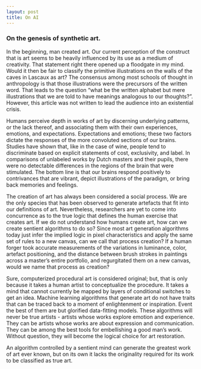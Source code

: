 ```yaml
---
layout: post
title: On AI
---
```


### On the genesis of synthetic art.

In the beginning, man created art. Our current perception of the construct that is art seems to be heavily influenced by its use as a medium of creativity. That statement right there opened up a floodgate in my mind. Would it then be fair to classify the primitive illustrations on the walls of the caves in Lascaux as art? The consensus among most schools of thought in anthropology is that those illustrations were the precursors of the written word. That leads to the question “what be the written alphabet but mere illustrations that we are told to have meanings analogous to our thoughts?”. However, this article was not written to lead the audience into an existential crisis.

Humans perceive depth in works of art by discerning underlying patterns, or the lack thereof, and associating them with their own experiences, emotions, and expectations. Expectations and emotions; these two factors dictate the responses of the more convoluted sections of our brains. Studies have shown that, like in the case of wine, people tend to discriminate based on explicit statements of cost, exclusivity, and label. In comparisons of unlabeled works by Dutch masters and their pupils, there were no detectable differences in the regions of the brain that were stimulated. The bottom line is that our brains respond positively to contrivances that are vibrant, depict illustrations of the paradigm, or bring back memories and feelings.

The creation of art has always been considered a social process. We are the only species that has been observed to generate artefacts that fit into our definitions of art. Nevertheless, researchers are yet to come into concurrence as to the true logic that defines the human exercise that creates art. If we do not understand how humans create art, how can we create sentient algorithms to do so? Since most art generation algorithms today just infer the implied logic in pixel characteristics and apply the same set of rules to a new canvas, can we call that process creation? If a human forger took accurate measurements of the variations in luminance, color, artefact positioning, and the distance between brush strokes in paintings across a master’s entire portfolio, and regurgitated them on a new canvas, would we name that process as creation?

Sure, computerized procedural art is considered original; but, that is only because it takes a human artist to conceptualize the procedure. It takes a mind that cannot currently be mapped by layers of conditional switches to get an idea. Machine learning algorithms that generate art do not have traits that can be traced back to a moment of enlightenment or inspiration. Event the best of them are but glorified data-fitting models. These algorithms will never be true artists - artists whose works explore emotion and experience. They can be artists whose works are about expression and communication. They can be among the best tools for embellishing a good man’s work. Without question, they will become the logical choice for art restoration.

An algorithm controlled by a sentient mind can generate the greatest work of art ever known, but on its own it lacks the originality required for its work to be classified as true art.